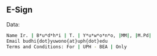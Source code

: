 ## E-Sign

Data:
```sh
Name Ir. | B*u*d*h*i | T. | Y*u*w*o*n*o, |MM|, |M.Pd|
Email budhi{dot}yuwono{at}uph{dot}edu 
Terms and Conditions: For | UPH - BEA | Only

```
